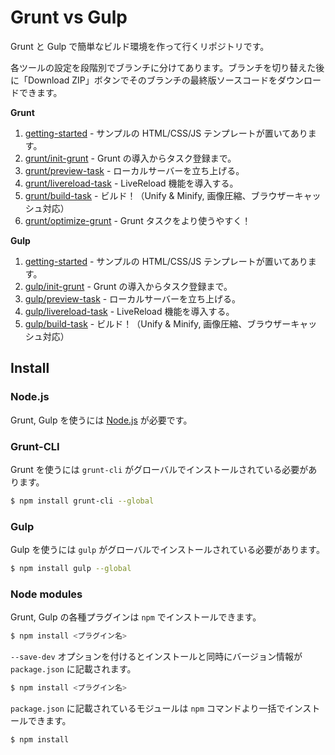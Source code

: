 # Grunt vs Gulp

Grunt と Gulp で簡単なビルド環境を作って行くリポジトリです。

各ツールの設定を段階別でブランチに分けてあります。ブランチを切り替えた後に「Download ZIP」ボタンでそのブランチの最終版ソースコードをダウンロードできます。

**Grunt**

1. [getting-started](https://github.com/heavymery/grunt-vs-gulp/tree/getting-started) - サンプルの HTML/CSS/JS テンプレートが置いてあります。
2. [grunt/init-grunt](https://github.com/heavymery/grunt-vs-gulp/tree/grunt/init-grunt) - Grunt の導入からタスク登録まで。
3. [grunt/preview-task](https://github.com/heavymery/grunt-vs-gulp/tree/grunt/preview-task) - ローカルサーバーを立ち上げる。
4. [grunt/livereload-task](https://github.com/heavymery/grunt-vs-gulp/tree/grunt/livereload-task) - LiveReload 機能を導入する。
5. [grunt/build-task](https://github.com/heavymery/grunt-vs-gulp/tree/grunt/build-task) - ビルド！（Unify & Minify, 画像圧縮、ブラウザーキャッシュ対応）
6. [grunt/optimize-grunt](https://github.com/heavymery/grunt-vs-gulp/tree/grunt/optimize-grunt) - Grunt タスクをより使うやすく！

**Gulp**

1. [getting-started](https://github.com/heavymery/grunt-vs-gulp/tree/getting-started) - サンプルの HTML/CSS/JS テンプレートが置いてあります。
2. [gulp/init-grunt](https://github.com/heavymery/grunt-vs-gulp/tree/gulp/init-grunt) - Grunt の導入からタスク登録まで。
3. [gulp/preview-task](https://github.com/heavymery/grunt-vs-gulp/tree/gulp/preview-task) - ローカルサーバーを立ち上げる。
4. [gulp/livereload-task](https://github.com/heavymery/grunt-vs-gulp/tree/gulp/livereload-task) - LiveReload 機能を導入する。
5. [gulp/build-task](https://github.com/heavymery/grunt-vs-gulp/tree/gulp/build-task) - ビルド！（Unify & Minify, 画像圧縮、ブラウザーキャッシュ対応）

## Install 

### Node.js 

Grunt, Gulp を使うには [Node.js](http://nodejs.org/) が必要です。

### Grunt-CLI

Grunt を使うには `grunt-cli` がグローバルでインストールされている必要があります。

```sh
$ npm install grunt-cli --global
```

### Gulp

Gulp を使うには `gulp` がグローバルでインストールされている必要があります。

```sh
$ npm install gulp --global
```

### Node modules

Grunt, Gulp の各種プラグインは `npm` でインストールできます。

```sh
$ npm install <プラグイン名>
```

`--save-dev` オプションを付けるとインストールと同時にバージョン情報が `package.json` に記載されます。

```sh
$ npm install <プラグイン名>
```

`package.json` に記載されているモジュールは `npm` コマンドより一括でインストールできます。

```sh
$ npm install
```

